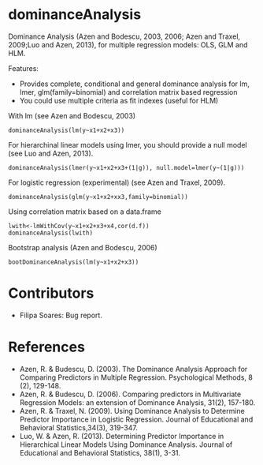 dominanceAnalysis
=================

Dominance Analysis (Azen and Bodescu, 2003, 2006; Azen and Traxel, 2009;Luo and Azen, 2013), for multiple regression models: OLS, GLM and HLM.

Features:
- Provides complete, conditional and general dominance analysis for lm, lmer, glm(family=binomial) and correlation matrix based regression
- You could use multiple criteria as fit indexes (useful for HLM)

With lm (see Azen and Bodescu, 2003) 

    dominanceAnalysis(lm(y~x1+x2+x3))
    
For hierarchinal linear models using lmer, you should provide a null model (see Luo and Azen, 2013).

    dominanceAnalysis(lmer(y~x1+x2+x3+(1|g)), null.model=lmer(y~(1|g)))

For logistic regression (experimental) (see Azen and Traxel, 2009).
    
    dominanceAnalysis(glm(y~x1+x2+xx3,family=binomial))
    

Using correlation matrix based on a data.frame

    lwith<-lmWithCov(y~x1+x2+x3+x4,cor(d.f))
    dominanceAnalysis(lwith)

Bootstrap analysis (Azen and Bodescu, 2006)

    bootDominanceAnalysis(lm(y~x1+x2+x3))

Contributors
============

* Filipa Soares: Bug report.

References
==========
- Azen, R. & Budescu, D. (2003). The Dominance Analysis Approach for Comparing Predictors in Multiple Regression. Psychological Methods, 8 (2), 129-148.
- Azen, R. & Budescu, D. (2006). Comparing predictors in Multivariate Regression Models: an extension of Dominance Analysis, 31(2), 157-180.
- Azen, R. & Traxel, N. (2009). Using Dominance Analysis to Determine Predictor Importance in Logistic Regression. Journal of Educational and Behavioral Statistics,34(3), 319-347.
- Luo, W. & Azen, R. (2013). Determining Predictor Importance in Hierarchical Linear Models Using Dominance Analysis. Journal of Educational and Behavioral Statistics, 38(1), 3-31.

